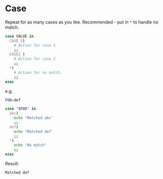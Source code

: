 # Case

Repeat for as many cases as you like. Recommended - put in `*` to handle no match.

```sh
case VALUE in
  CASE_1)
    # Action for case 1
    ;;
  CASE2 )
    # Action for case 2
    ;;
  *)
    # Action for no match.
    ;;
esac
```

e.g.

```sh
FOO=def

case "$FOO" in
  abc)
    echo 'Matched abc'
    ;;
  def)
    echo 'Matched def'
    ;;
  *)
    echo 'No match'
    ;;
esac
```

Result:

```
Matched def
```
